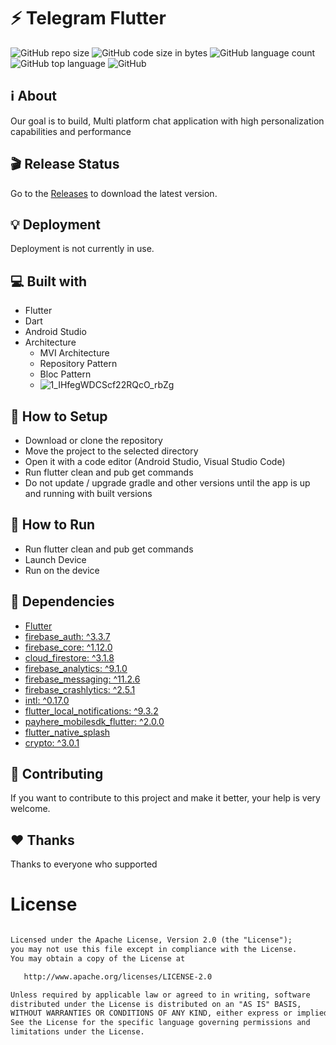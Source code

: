 # ⚡ Telegram Flutter

![GitHub repo size](https://img.shields.io/github/repo-size/hosseinkhojany/Telegram_Flutter?color=red&label=repository%20size)
![GitHub code size in bytes](https://img.shields.io/github/languages/code-size/hosseinkhojany/Telegram_Flutter?color=red)
![GitHub language count](https://img.shields.io/github/languages/count/hosseinkhojany/Telegram_Flutter)
![GitHub top language](https://img.shields.io/github/languages/top/hosseinkhojany/Telegram_Flutter)
![GitHub](https://img.shields.io/github/license/hosseinkhojany/Telegram_Flutter?color=yellow)


## ℹ️ About
Our goal is to build, Multi platform chat application with high personalization capabilities and performance


## 🎬 Release Status

Go to the [Releases](https://github.com/hosseinkhojany/Telegram_Flutter/releases) to download the latest version.

## 💡 Deployment

Deployment is not currently in use.

## 💻 Built with

- Flutter
- Dart
- Android Studio
- Architecture
  - MVI Architecture
  - Repository Pattern
  - Bloc Pattern
  - ![1_IHfegWDCScf22RQcO_rbZg](https://user-images.githubusercontent.com/37432839/169803415-c631bc7c-dab1-4de3-a8aa-b4e67de68313.png)


## 🍃 How to Setup

- Download or clone the repository
- Move the project to the selected directory
- Open it with a code editor (Android Studio, Visual Studio Code)
- Run flutter clean and pub get commands
- Do not update / upgrade gradle and other versions until the app is up and running with built versions
  

## 🚀 How to Run

- Run flutter clean and pub get commands
- Launch Device
- Run on the device

## 💎 Dependencies

- [Flutter](https://flutter.dev)
- [firebase_auth: ^3.3.7](https://pub.dev/packages/firebase_auth)
- [firebase_core: ^1.12.0](https://pub.dev/packages/firebase_core)
- [cloud_firestore: ^3.1.8](https://pub.dev/packages/cloud_firestore)
- [firebase_analytics: ^9.1.0](https://pub.dev/packages/firebase_analytics)
- [firebase_messaging: ^11.2.6](https://pub.dev/packages/firebase_messaging)
- [firebase_crashlytics: ^2.5.1](https://pub.dev/packages/firebase_crashlytics)
- [intl: ^0.17.0](https://pub.dev/packages/intl)
- [flutter_local_notifications: ^9.3.2](https://pub.dev/packages/flutter_local_notifications)
- [payhere_mobilesdk_flutter: ^2.0.0](https://pub.dev/packages/payhere_mobilesdk_flutter)
- [flutter_native_splash](https://pub.dev/packages/flutter_native_splash)
- [crypto: ^3.0.1](https://pub.dev/packages/crypto)


## 👑 Contributing

If you want to contribute to this project and make it better, your help is very welcome.

## ❤️ Thanks

Thanks to everyone who supported


# License
```xml

Licensed under the Apache License, Version 2.0 (the "License");
you may not use this file except in compliance with the License.
You may obtain a copy of the License at

   http://www.apache.org/licenses/LICENSE-2.0

Unless required by applicable law or agreed to in writing, software
distributed under the License is distributed on an "AS IS" BASIS,
WITHOUT WARRANTIES OR CONDITIONS OF ANY KIND, either express or implied.
See the License for the specific language governing permissions and
limitations under the License.
```
